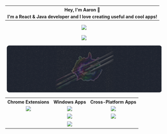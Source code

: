 
<table align="center">  
<tr>  
<th>Hey, I'm Aaron 👋</th>  
</tr>  
<tr>  
<td align="center"><strong>I'm a React & Java developer and I love creating useful and cool apps!</strong>
</td>  
</tr>  
</table>

<p align="center">
<a href="https://github.com/prathercc"><img src="https://github-readme-stats.vercel.app/api?username=prathercc&count_private=true&theme=ayu-mirage&include_all_commits=true&show_icons=true&hide=stars,contribs&hide_border=true"></a>
</p>
<p align="center">
<a href="https://github.com/prathercc"><img src="https://github-readme-streak-stats.herokuapp.com?user=prathercc&theme=ayu-mirage&date_format=M%20j%5B%2C%20Y%5D&border=DD272700" ></a>
</p>
<p align="center">
<a href="https://prather.cc"><img src="https://raw.githubusercontent.com/prathercc/prathercc/main/banner.png"></a>
</p>
<table align="center">  
<tr>  
<th>Chrome Extensions</th>  
<th>Windows Apps</th>  
<th>Cross-Platform Apps</th>  
</tr>  
<tr>  
<td align="center"><a href="https://chrome.google.com/webstore/detail/discrub/plhdclenpaecffbcefjmpkkbdpkmhhbj"><img src="https://img.shields.io:/chrome-web-store/users/plhdclenpaecffbcefjmpkkbdpkmhhbj?label=Discrub&logo=javascript&logoColor=89CFF0&color=89CFF0"></a></td>  
<td align="center"><a href="https://github.com/prathercc/Click-Servant/raw/Development/Click-Servant.exe"><img src="https://img.shields.io/badge/Click Servant.exe-Download-f3cc7c.svg?style=plastic&logo=windowsterminal&logoColor=f3cc7c"></a></td>  
<td align="center"><a href="https://github.com/prathercc/mavtion/raw/main/mavtion.jar"><img src="https://img.shields.io/badge/Mavtion.jar-Download-89CFF0.svg?style=plastic&logo=ubuntu&logoColor=89CFF0"></a></td>  
</tr>  
<tr>  
<td align="center"></td>  
<td align="center"><a href="https://github.com/prathercc/Toy-Factory/raw/master/Project2/bin/Debug/Project2.exe"><img src="https://img.shields.io/badge/Toy Factory.exe-Download-f3cc7c.svg?style=plastic&logo=windowsterminal&logoColor=f3cc7c"></a></td>  
<td align="center"><a href="https://github.com/prathercc/discrub/raw/development/Discrub.jar"><img src="https://img.shields.io/badge/Discrub.jar-Download-89CFF0.svg?style=plastic&logo=ubuntu&logoColor=89CFF0"></a></td>  
</tr>  
<tr>  
<td align="center"></td>  
<td align="center"><a href="https://github.com/prathercc/Telemarketer-Simulator/raw/master/Telemarketer%20Simulator/bin/Debug/Telemarketer%20Simulator.exe"><img src="https://img.shields.io/badge/Telemarketer Simulator.exe-Download-f3cc7c.svg?style=plastic&logo=windowsterminal&logoColor=f3cc7c"></a></td>  
<td align="center"></td>  
</tr>  
</table>


